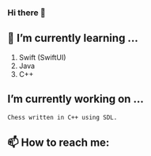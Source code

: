### Hi there 👋
## 🌱 I’m currently learning ...
1. Swift (SwiftUI)
2. Java
3. C++
## I’m currently working on ...
    Chess written in C++ using SDL. 
 
## 📫 How to reach me:

<!--
**Empezeeet/Empezeeet** is a ✨ _special_ ✨ repository because its `README.md` (this file) appears on your GitHub profile.

Here are some ideas to get you started:

- 🔭 I’m currently working on ...
- 🌱 I’m currently learning ...
- 👯 I’m looking to collaborate on ...
- 🤔 I’m looking for help with ...
- 💬 Ask me about ...
- 📫 How to reach me: ...
- 😄 Pronouns: ...
- ⚡ Fun fact: ...
-->
